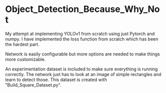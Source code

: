 # Object_Detection_Because_Why_Not
My attempt at implementing YOLOv1 from scratch using just Pytorch and numpy. I have implemented the loss function from scratch which has been the hardest part.

Network is easily configurable but more options are needed to make things more customizable.

An experimentation dataset is included to make sure everything is running correctly. The network just has to look at an image of simple rectangles and learn to detect those. This dataset is created with "Build_Square_Dataset.py".



